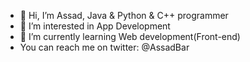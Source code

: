 - 👋 Hi, I’m Assad, Java & Python & C++ programmer 
- 👀 I’m interested in App Development 
- 🌱 I’m currently learning Web development(Front-end)
- You can reach me on twitter: @AssadBar

<!---
AssadBar/AssadBar is a ✨ special ✨ repository because its `README.md` (this file) appears on your GitHub profile.
You can click the Preview link to take a look at your changes.
--->
